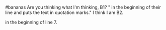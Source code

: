 #bananas
Are you thinking what I'm thinking, B1? " in the beginning of their line and puts the text in quotation marks."
I think I am B2.



in the beginning of line 7.